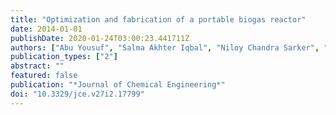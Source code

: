```yaml
---
title: "Optimization and fabrication of a portable biogas reactor"
date: 2014-01-01
publishDate: 2020-01-24T03:00:23.441711Z
authors: ["Abu Yousuf", "Salma Akhter Iqbal", "Niloy Chandra Sarker", "Md Nazmul Hasan", "Mohammad Shahadat Hussain Sarker"]
publication_types: ["2"]
abstract: ""
featured: false
publication: "*Journal of Chemical Engineering*"
doi: "10.3329/jce.v27i2.17799"
---
```


